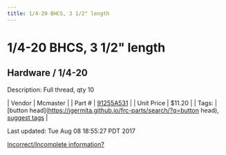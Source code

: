 ```yaml
---
title: 1/4-20 BHCS, 3 1/2" length
---
```


# 1/4-20 BHCS, 3 1/2" length
## Hardware / 1/4-20
Description: 	Full thread, qty 10 

| Vendor | Mcmaster | 
| Part # | [91255A531](https://www.mcmaster.com/#91255A531) | 
| Unit Price | $11.20 | 
| Tags: | [button head](https://jgermita.github.io/frc-parts/search/?q=button head), [suggest tags](https://docs.google.com/forms/d/e/1FAIpQLSeWyY8v3RgOty-MyWmh9U0iivNYN_molChYyS-0U-o-kOAv_g/viewform) | 

Last updated: Tue Aug 08 18:55:27 PDT 2017

 [Incorrect/Incomplete information?](https://docs.google.com/forms/d/e/1FAIpQLSeWyY8v3RgOty-MyWmh9U0iivNYN_molChYyS-0U-o-kOAv_g/viewform)